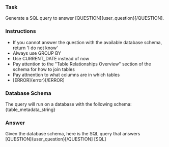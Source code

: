 ### Task
Generate a SQL query to answer [QUESTION]{user_question}[/QUESTION].

### Instructions
- If you cannot answer the question with the available database schema, return 'I do not know'
- Always use GROUP BY
- Use CURRENT_DATE instead of now
- Pay attention to the "Table Relationships Overview" section of the schema for how to join tables
- Pay attnention to what columns are in which tables
- [ERROR]{error}[/ERROR]
### Database Schema
The query will run on a database with the following schema:
{table_metadata_string}

### Answer
Given the database schema, here is the SQL query that answers [QUESTION]{user_question}[/QUESTION]
[SQL]
